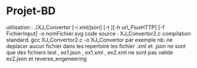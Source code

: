 # Projet-BD
 
utilisation : ./XJ_Convertor [-i xml/json] [-t ][-h url_FluxHTTP] [-f FichierInput] -o nomFichier.svg
code source : XJ_Convertor2.c
compilation standard: gcc XJ_Convertor2.c -o XJ_Convertor par exemple
nb: ne deplacer aucun fichier dans les repertoire
les fichier .xml et .json ne sont que des fichiers test , 
ex1.json , ex1.xml , ex2.xml ne sont pas valide
ex2.json et reverse_engeneering
